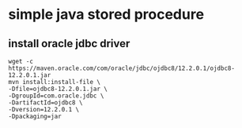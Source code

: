 # simple java stored procedure

## install oracle jdbc driver

```
wget -c https://maven.oracle.com/com/oracle/jdbc/ojdbc8/12.2.0.1/ojdbc8-12.2.0.1.jar
mvn install:install-file \
-Dfile=ojdbc8-12.2.0.1.jar \
-DgroupId=com.oracle.jdbc \
-DartifactId=ojdbc8 \
-Dversion=12.2.0.1 \
-Dpackaging=jar
```
